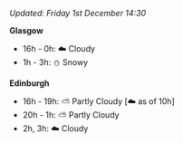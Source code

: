 *Updated: Friday 1st December 14:30*

**Glasgow**

* 16h - 0h: :cloud: Cloudy
* 1h - 3h: :snowman: Snowy

**Edinburgh**

* 16h - 19h: :partly_sunny: Partly Cloudy [:cloud: as of 10h]
* 20h - 1h: :partly_sunny: Partly Cloudy
* 2h, 3h: :cloud: Cloudy
